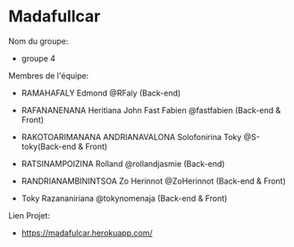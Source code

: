 # Madafullcar


Nom du groupe:

- groupe 4

Membres de l'équipe:

- RAMAHAFALY Edmond @RFaly (Back-end)

- RAFANANENANA Heritiana John Fast Fabien @fastfabien (Back-end & Front) 

- RAKOTOARIMANANA ANDRIANAVALONA Solofonirina Toky @S-toky(Back-end & Front)

- RATSINAMPOIZINA Rolland @rollandjasmie (Back-end) 

- RANDRIANAMBININTSOA Zo Herinnot @ZoHerinnot (Back-end & Front)

- Toky Razananiriana @tokynomenaja (Back-end & Front)



Lien Projet:

- https://madafulcar.herokuapp.com/
